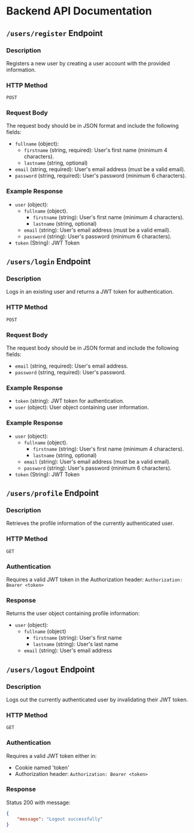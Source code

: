 # Backend API Documentation

## `/users/register` Endpoint

### Description

Registers a new user by creating a user account with the provided information.

### HTTP Method

`POST`

### Request Body

The request body should be in JSON format and include the following fields:

- `fullname` (object):
  - `firstname` (string, required): User's first name (minimum 4 characters).
  - `lastname` (string, optional)
- `email` (string, required): User's email address (must be a valid email).
- `password` (string, required): User's password (minimum 6 characters).

### Example Response

- `user` (object):
  - `fullname` (object).
    - `firstname` (string): User's first name (minimum 4 characters).
    - `lastname` (string, optional)
  - `email` (string): User's email address (must be a valid email).
  - `password` (string): User's password (minimum 6 characters).
- `token` (String): JWT Token


## `/users/login` Endpoint

### Description

Logs in an existing user and returns a JWT token for authentication.

### HTTP Method

`POST`

### Request Body

The request body should be in JSON format and include the following fields:

- `email` (string, required): User's email address.
- `password` (string, required): User's password.

### Example Response

- `token` (string): JWT token for authentication.
- `user` (object): User object containing user information.

### Example Response

- `user` (object):
  - `fullname` (object).
    - `firstname` (string): User's first name (minimum 4 characters).
    - `lastname` (string, optional)
  - `email` (string): User's email address (must be a valid email).
  - `password` (string): User's password (minimum 6 characters).
- `token` (String): JWT Token

## `/users/profile` Endpoint

### Description

Retrieves the profile information of the currently authenticated user.

### HTTP Method

`GET`

### Authentication

Requires a valid JWT token in the Authorization header:
`Authorization: Bearer <token>`

### Response

Returns the user object containing profile information:

- `user` (object):
  - `fullname` (object)
    - `firstname` (string): User's first name
    - `lastname` (string): User's last name
  - `email` (string): User's email address

## `/users/logout` Endpoint

### Description

Logs out the currently authenticated user by invalidating their JWT token.

### HTTP Method

`GET`

### Authentication

Requires a valid JWT token either in:
- Cookie named 'token'
- Authorization header: `Authorization: Bearer <token>`

### Response

Status 200 with message:
```json
{
    "message": "Logout successfully"
}